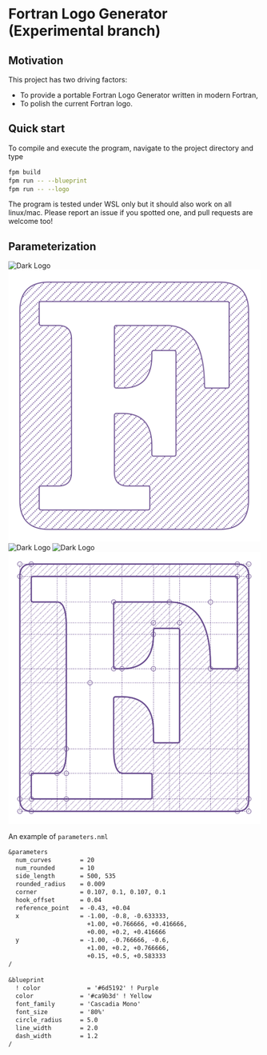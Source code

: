 # Fortran Logo Generator (Experimental branch)

## Motivation

This project has two driving factors:

* To provide a portable Fortran Logo Generator written in modern Fortran,
* To polish the current Fortran logo.

## Quick start

To compile and execute the program, navigate to the project directory and type
```bash
fpm build
fpm run -- --blueprint
fpm run -- --logo
```
The program is tested under WSL only but it should also work on all linux/mac. Please report an issue if you spotted one, and pull requests are welcome too!

## Parameterization

![Dark Logo](logo_letter_only.svg#gh-dark-mode-only)
![Dark Logo](logo.svg#gh-dark-mode-only)
![Dark Logo](logo_rounded.svg#gh-dark-mode-only)
![Dark Logo](logo_rounded_letter_only.svg#gh-dark-mode-only)
![Light Logo](./data/blueprint_light.svg#gh-light-mode-only)

An example of `parameters.nml`

```
&parameters
  num_curves        = 20
  num_rounded       = 10
  side_length       = 500, 535
  rounded_radius    = 0.009
  corner            = 0.107, 0.1, 0.107, 0.1
  hook_offset       = 0.04
  reference_point   = -0.43, +0.04
  x                 = -1.00, -0.8, -0.633333, 
                      +1.00, +0.766666, +0.416666, 
                      +0.00, +0.2, +0.416666
  y                 = -1.00, -0.766666, -0.6, 
                      +1.00, +0.2, +0.766666, 
                      +0.15, +0.5, +0.583333
/

&blueprint
  ! color             = '#6d5192' ! Purple
  color             = '#ca9b3d' ! Yellow
  font_family       = 'Cascadia Mono'
  font_size         = '80%'
  circle_radius     = 5.0
  line_width        = 2.0
  dash_width        = 1.2
/
```
